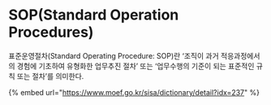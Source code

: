 # SOP(Standard Operation Procedures)

표준운영절차(Standard Operating Procedure: SOP)란 ‘조직이 과거 적응과정에서의 경험에 기초하여 유형화한 업무추진 절차’ 또는 ‘업무수행의 기준이 되는 표준적인 규칙 또는 절차’를 의미한다.



{% embed url="https://www.moef.go.kr/sisa/dictionary/detail?idx=237" %}
